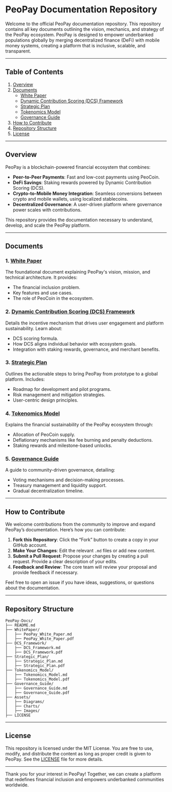 # PeoPay Documentation Repository

Welcome to the official PeoPay documentation repository. This repository contains all key documents outlining the vision, mechanics, and strategy of the PeoPay ecosystem. PeoPay is designed to empower underbanked populations globally by merging decentralized finance (DeFi) with mobile money systems, creating a platform that is inclusive, scalable, and transparent.

---

## **Table of Contents**
1. [Overview](#overview)
2. [Documents](#documents)
   - [White Paper](./WhitePaper/PeoPay_White_Paper.md)
   - [Dynamic Contribution Scoring (DCS) Framework](./DCS_Framework/DCS_Framework.md)
   - [Strategic Plan](./Strategic_Plan/Strategic_Plan.md)
   - [Tokenomics Model](./Tokenomics_Model/Tokenomics_Model.md)
   - [Governance Guide](./Governance_Guide/Governance_Guide.md)
3. [How to Contribute](#how-to-contribute)
4. [Repository Structure](#repository-structure)
5. [License](#license)

---

## **Overview**
PeoPay is a blockchain-powered financial ecosystem that combines:
- **Peer-to-Peer Payments**: Fast and low-cost payments using PeoCoin.
- **DeFi Savings**: Staking rewards powered by Dynamic Contribution Scoring (DCS).
- **Crypto-to-Mobile Money Integration**: Seamless conversions between crypto and mobile wallets, using localized stablecoins.
- **Decentralized Governance**: A user-driven platform where governance power scales with contributions.

This repository provides the documentation necessary to understand, develop, and scale the PeoPay platform.

---

## **Documents**

### **1. [White Paper](./WhitePaper/PeoPay_White_Paper.md)**
The foundational document explaining PeoPay's vision, mission, and technical architecture. It provides:
- The financial inclusion problem.
- Key features and use cases.
- The role of PeoCoin in the ecosystem.

### **2. [Dynamic Contribution Scoring (DCS) Framework](./DCS_Framework/DCS_Framework.md)**
Details the incentive mechanism that drives user engagement and platform sustainability. Learn about:
- DCS scoring formula.
- How DCS aligns individual behavior with ecosystem goals.
- Integration with staking rewards, governance, and merchant benefits.

### **3. [Strategic Plan](./Strategic_Plan/Strategic_Plan.md)**
Outlines the actionable steps to bring PeoPay from prototype to a global platform. Includes:
- Roadmap for development and pilot programs.
- Risk management and mitigation strategies.
- User-centric design principles.

### **4. [Tokenomics Model](./Tokenomics_Model/Tokenomics_Model.md)**
Explains the financial sustainability of the PeoPay ecosystem through:
- Allocation of PeoCoin supply.
- Deflationary mechanisms like fee burning and penalty deductions.
- Staking rewards and milestone-based unlocks.

### **5. [Governance Guide](./Governance_Guide/Governance_Guide.md)**
A guide to community-driven governance, detailing:
- Voting mechanisms and decision-making processes.
- Treasury management and liquidity support.
- Gradual decentralization timeline.

---

## **How to Contribute**

We welcome contributions from the community to improve and expand PeoPay’s documentation. Here’s how you can contribute:

1. **Fork this Repository**: Click the “Fork” button to create a copy in your GitHub account.
2. **Make Your Changes**: Edit the relevant `.md` files or add new content.
3. **Submit a Pull Request**: Propose your changes by creating a pull request. Provide a clear description of your edits.
4. **Feedback and Review**: The core team will review your proposal and provide feedback if necessary.

Feel free to open an issue if you have ideas, suggestions, or questions about the documentation.

---

## **Repository Structure**

```plaintext
PeoPay-Docs/
├── README.md
├── WhitePaper/
│   ├── PeoPay_White_Paper.md
│   ├── PeoPay_White_Paper.pdf
├── DCS_Framework/
│   ├── DCS_Framework.md
│   ├── DCS_Framework.pdf
├── Strategic_Plan/
│   ├── Strategic_Plan.md
│   ├── Strategic_Plan.pdf
├── Tokenomics_Model/
│   ├── Tokenomics_Model.md
│   ├── Tokenomics_Model.pdf
├── Governance_Guide/
│   ├── Governance_Guide.md
│   ├── Governance_Guide.pdf
├── Assets/
│   ├── Diagrams/
│   ├── Charts/
│   ├── Images/
├── LICENSE
```

---

## **License**

This repository is licensed under the MIT License. You are free to use, modify, and distribute the content as long as proper credit is given to PeoPay. See the [LICENSE](./LICENSE) file for more details.

---

Thank you for your interest in PeoPay! Together, we can create a platform that redefines financial inclusion and empowers underbanked communities worldwide.
